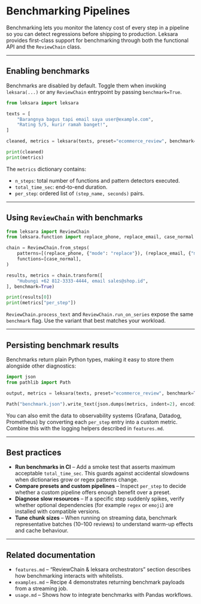 # Benchmarking Pipelines

Benchmarking lets you monitor the latency cost of every step in a pipeline so you can detect regressions before shipping to production. Leksara provides first-class support for benchmarking through both the functional API and the `ReviewChain` class.

---

## Enabling benchmarks

Benchmarks are disabled by default. Toggle them when invoking `leksara(...)` or any `ReviewChain` entrypoint by passing `benchmark=True`.

```python
from leksara import leksara

texts = [
    "Barangnya bagus tapi email saya user@example.com",
    "Rating 5/5, kurir ramah banget!",
]

cleaned, metrics = leksara(texts, preset="ecommerce_review", benchmark=True)

print(cleaned)
print(metrics)
```

The `metrics` dictionary contains:

- `n_steps`: total number of functions and pattern detectors executed.
- `total_time_sec`: end-to-end duration.
- `per_step`: ordered list of `(step_name, seconds)` pairs.

---

## Using `ReviewChain` with benchmarks

```python
from leksara import ReviewChain
from leksara.function import replace_phone, replace_email, case_normal

chain = ReviewChain.from_steps(
    patterns=[(replace_phone, {"mode": "replace"}), (replace_email, {"mode": "replace"})],
    functions=[case_normal],
)

results, metrics = chain.transform([
    "Hubungi +62 812-3333-4444, email sales@shop.id",
], benchmark=True)

print(results[0])
print(metrics["per_step"])
```

`ReviewChain.process_text` and `ReviewChain.run_on_series` expose the same `benchmark` flag. Use the variant that best matches your workload.

---

## Persisting benchmark results

Benchmarks return plain Python types, making it easy to store them alongside other diagnostics:

```python
import json
from pathlib import Path

output, metrics = leksara(texts, preset="ecommerce_review", benchmark=True)

Path("benchmark.json").write_text(json.dumps(metrics, indent=2), encoding="utf-8")
```

You can also emit the data to observability systems (Grafana, Datadog, Prometheus) by converting each `per_step` entry into a custom metric. Combine this with the logging helpers described in `features.md`.

---

## Best practices

- **Run benchmarks in CI** – Add a smoke test that asserts maximum acceptable `total_time_sec`. This guards against accidental slowdowns when dictionaries grow or regex patterns change.
- **Compare presets and custom pipelines** – Inspect `per_step` to decide whether a custom pipeline offers enough benefit over a preset.
- **Diagnose slow resources** – If a specific step suddenly spikes, verify whether optional dependencies (for example `regex` or `emoji`) are installed with compatible versions.
- **Tune chunk sizes** – When running on streaming data, benchmark representative batches (10–100 reviews) to understand warm-up effects and cache behaviour.

---

## Related documentation

- `features.md` – “ReviewChain & leksara orchestrators” section describes how benchmarking interacts with whitelists.
- `examples.md` – Recipe 4 demonstrates returning benchmark payloads from a streaming job.
- `usage.md` – Shows how to integrate benchmarks with Pandas workflows.
